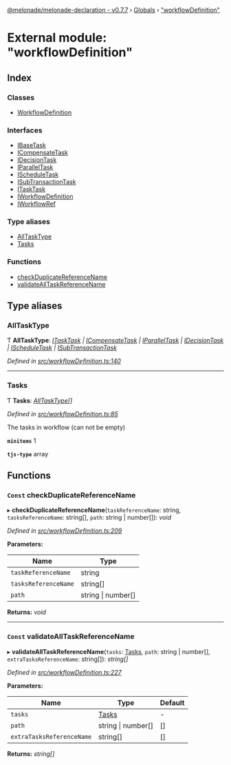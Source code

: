 [@melonade/melonade-declaration - v0.7.7](../README.md) › [Globals](../globals.md) › ["workflowDefinition"](_workflowdefinition_.md)

# External module: "workflowDefinition"

## Index

### Classes

* [WorkflowDefinition](../classes/_workflowdefinition_.workflowdefinition.md)

### Interfaces

* [IBaseTask](../interfaces/_workflowdefinition_.ibasetask.md)
* [ICompensateTask](../interfaces/_workflowdefinition_.icompensatetask.md)
* [IDecisionTask](../interfaces/_workflowdefinition_.idecisiontask.md)
* [IParallelTask](../interfaces/_workflowdefinition_.iparalleltask.md)
* [IScheduleTask](../interfaces/_workflowdefinition_.ischeduletask.md)
* [ISubTransactionTask](../interfaces/_workflowdefinition_.isubtransactiontask.md)
* [ITaskTask](../interfaces/_workflowdefinition_.itasktask.md)
* [IWorkflowDefinition](../interfaces/_workflowdefinition_.iworkflowdefinition.md)
* [IWorkflowRef](../interfaces/_workflowdefinition_.iworkflowref.md)

### Type aliases

* [AllTaskType](_workflowdefinition_.md#alltasktype)
* [Tasks](_workflowdefinition_.md#tasks)

### Functions

* [checkDuplicateReferenceName](_workflowdefinition_.md#const-checkduplicatereferencename)
* [validateAllTaskReferenceName](_workflowdefinition_.md#const-validatealltaskreferencename)

## Type aliases

###  AllTaskType

Ƭ **AllTaskType**: *[ITaskTask](../interfaces/_workflowdefinition_.itasktask.md) | [ICompensateTask](../interfaces/_workflowdefinition_.icompensatetask.md) | [IParallelTask](../interfaces/_workflowdefinition_.iparalleltask.md) | [IDecisionTask](../interfaces/_workflowdefinition_.idecisiontask.md) | [IScheduleTask](../interfaces/_workflowdefinition_.ischeduletask.md) | [ISubTransactionTask](../interfaces/_workflowdefinition_.isubtransactiontask.md)*

*Defined in [src/workflowDefinition.ts:140](https://github.com/devit-tel/melonade-declaration/blob/3e3ea40/src/workflowDefinition.ts#L140)*

___

###  Tasks

Ƭ **Tasks**: *[AllTaskType](_workflowdefinition_.md#alltasktype)[]*

*Defined in [src/workflowDefinition.ts:85](https://github.com/devit-tel/melonade-declaration/blob/3e3ea40/src/workflowDefinition.ts#L85)*

The tasks in workflow (can not be empty)

**`minitems`** 1

**`tjs-type`** array

## Functions

### `Const` checkDuplicateReferenceName

▸ **checkDuplicateReferenceName**(`taskReferenceName`: string, `tasksReferenceName`: string[], `path`: string | number[]): *void*

*Defined in [src/workflowDefinition.ts:209](https://github.com/devit-tel/melonade-declaration/blob/3e3ea40/src/workflowDefinition.ts#L209)*

**Parameters:**

Name | Type |
------ | ------ |
`taskReferenceName` | string |
`tasksReferenceName` | string[] |
`path` | string &#124; number[] |

**Returns:** *void*

___

### `Const` validateAllTaskReferenceName

▸ **validateAllTaskReferenceName**(`tasks`: [Tasks](_workflowdefinition_.md#tasks), `path`: string | number[], `extraTasksReferenceName`: string[]): *string[]*

*Defined in [src/workflowDefinition.ts:227](https://github.com/devit-tel/melonade-declaration/blob/3e3ea40/src/workflowDefinition.ts#L227)*

**Parameters:**

Name | Type | Default |
------ | ------ | ------ |
`tasks` | [Tasks](_workflowdefinition_.md#tasks) | - |
`path` | string &#124; number[] |  [] |
`extraTasksReferenceName` | string[] |  [] |

**Returns:** *string[]*
